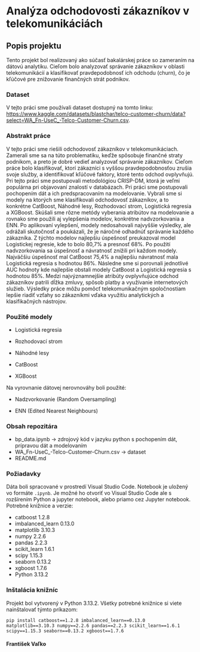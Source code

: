 # Analýza odchodovosti zákazníkov v telekomunikáciách

## Popis projektu  
Tento projekt bol realizovaný ako súčasť bakalárskej práce so zameraním na dátovú analytiku. Cieľom bolo analyzovať správanie zákazníkov v oblasti telekomunikácií a klasifikovať pravdepodobnosť ich odchodu (churn), čo je kľúčové pre znižovanie finančných strát podnikov.

### Dataset
V tejto práci sme používali dataset dostupný na tomto linku: https://www.kaggle.com/datasets/blastchar/telco-customer-churn/data?select=WA_Fn-UseC_-Telco-Customer-Churn.csv.

### Abstrakt práce
V tejto práci sme riešili odchodovosť zákazníkov v telekomunikáciach. Zamerali sme sa na túto problematiku, keďže spôsobuje finančné straty podnikom, a preto je dobré vedieť analyzovať správanie zákazníkov. Cieľom práce bolo klasifikovať, ktorí zákazníci s vyššou pravdepodobnosťou zrušia svoje služby, a identifikovať kľúčové faktory, ktoré tento odchod ovplyvňujú. Pri tejto práci sme postupovali metodológiou CRISP-DM, ktorá je veľmi populárna pri objavovaní znalostí v databázach. Pri práci sme postupovali pochopením dát a ich predspracovaním na modelovanie. Vybrali sme si modely na ktorých sme klasifikovali odchodovosť zákazníkov, a to konkrétne CatBoost, Náhodné lesy, Rozhodovací strom, Logistická regresia a XGBoost. Skúšali sme rôzne metódy vyberania atribútov na modelovanie a rovnako sme použili aj vylepšenia modelov, konkrétne nadvzorkovania a ENN. Po aplikovaní vylepšení, modely nedosahovali najvyššie výsledky, ale odrážali skutočnosť a poukázali, že je náročné odhadnúť správanie každého zákazníka. Z týchto modelov najlepšiu úspešnosť preukazoval model Logistickej regresie, kde to bolo 80,7% a presnosť 68%. Po použití nadvzorkovania sa úspešnosť a návratnosť znížili pri každom modely. Najväčšiu úspešnosť mal CatBoost 75,4% a najlepšiu návratnosť mala Logistická regresia s hodnotou 86%.  Následne sme si porovnali jednotlivé AUC hodnoty kde najlepšie obstali modely CatBoost a Logistická regresia s hodnotou 85%. Medzi najvýznamnejšie atribúty ovplyvňujúce odchod zákazníkov patrili dĺžka zmluvy, spôsob platby a využívanie internetových služieb. Výsledky práce môžu pomôcť telekomunikačným spoločnostiam lepšie riadiť vzťahy so zákazníkmi vďaka využitiu analytických a klasifikačných nástrojov.
### Použité modely

 -  Logistická regresia
    
-   Rozhodovací strom
    
-   Náhodné lesy 
    
-   CatBoost
    
-   XGBoost
    

Na vyrovnanie dátovej nerovnováhy boli použité:

-   Nadzvorkovanie (Random Oversampling)
    
-   ENN (Edited Nearest Neighbours)

### Obsah repozitára

 - bp_data.ipynb -> zdrojový kód v jazyku python s pochopením dát, prípravou dát a modelovaním
 - WA_Fn-UseC_-Telco-Customer-Churn.csv -> dataset
 - README.md
### Požiadavky
Dáta boli spracované v prostredí Visual Studio Code. Notebook je uložený vo formáte `.ipynb`. Je možné ho otvoriť vo Visual Studio Code ale s rozšírením Python a jupyter notebook, alebo priamo cez Jupyter notebook.
Potrebné knižnice a verzie:
 - catboost 1.2.8
 -  imbalanced_learn 0.13.0
 -  matplotlib 3.10.3
 -  numpy 2.2.6
 - pandas 2.2.3
 -  scikit_learn 1.6.1
 -  scipy 1.15.3
 -  seaborn 0.13.2
 -  xgboost 1.7.6
 -  Python 3.13.2
 ### Inštalácia knižníc
 Projekt bol vytvorený v Python 3.13.2. 
 Všetky potrebné knižnice si viete nainštalovať týmto príkazom:

    pip install catboost==1.2.8 imbalanced_learn==0.13.0 matplotlib==3.10.3 numpy==2.2.6 pandas==2.2.3 scikit_learn==1.6.1 scipy==1.15.3 seaborn==0.13.2 xgboost==1.7.6
    
#### František Vaľko
